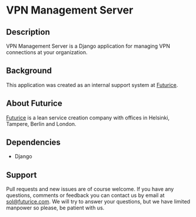 VPN Management Server
=====================

Description
-----------
VPN Management Server is a Django application for managing VPN connections at your organization.

Background
----------
This application was created as an internal support system at [Futurice](http://www.futurice.com).

About Futurice
--------------
[Futurice](http://www.futurice.com) is a lean service creation company with offices in Helsinki, Tampere, Berlin and London.

Dependencies
------------
  - Django

Support
-------
Pull requests and new issues are of course welcome. If you have any questions, comments or feedback you can contact us by email at sol@futurice.com. We will try to answer your questions, but we have limited manpower so please, be patient with us.
